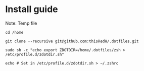 
# Install guide

Note: Temp file

`cd /home`

`git clone --recursive git@github.com:thisRedH/.dotfiles.git`

`sudo sh -c "echo export ZDOTDIR=/home/.dotfiles/zsh > /etc/profile.d/zdotdir.sh"`

`echo # Set in /etc/profile.d/zdotdir.sh > ~/.zshrc`
